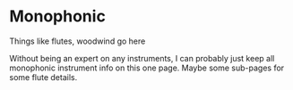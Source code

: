 # Monophonic

Things like flutes, woodwind go here



Without being an expert on any instruments, I can probably just keep all monophonic instrument info on this one page. Maybe some sub-pages for some flute details.
